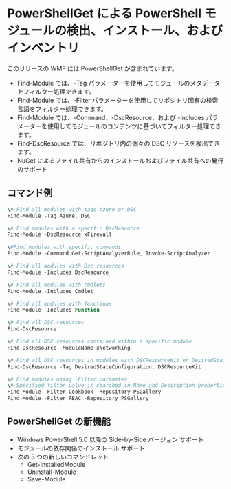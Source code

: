 # PowerShellGet による PowerShell モジュールの検出、インストール、およびインベントリ
 
このリリースの WMF には PowerShellGet が含まれています。
-   Find-Module では、-Tag パラメーターを使用してモジュールのメタデータをフィルター処理できます。
-   Find-Module では、-Filter パラメーターを使用してリポジトリ固有の検索言語をフィルター処理できます。
-   Find-Module では、-Command、-DscResource、および -Includes パラメーターを使用してモジュールのコンテンツに基づいてフィルター処理できます。
-   Find-DscResource では、リポジトリ内の個々の DSC リソースを検出できます。
-   NuGet によるファイル共有からのインストールおよびファイル共有への発行のサポート

## コマンド例
```powershell
\# Find all modules with tags Azure or DSC
Find-Module -Tag Azure, DSC

\# Find modules with a specific DscResource
Find-Module -DscResource xFirewall

\#Find modules with specific commands
Find-Module -Command Get-ScriptAnalyzerRule, Invoke-ScriptAnalyzer

\# Find all modules with Dsc resources
Find-Module -Includes DscResource

\# Find all modules with cmdlets
Find-Module -Includes Cmdlet

\# Find all modules with functions
Find-Module -Includes Function

\# Find all DSC resources
Find-DscResource

\# Find all DSC resources contained within a specific module
Find-DscResource -ModuleName xNetworking

\# Find all DSC resources in modules with DSCResourceKit or DesiredStateConfiguration
Find-DscResource -Tag DesiredStateConfiguration, DSCResourceKit

\# Find modules using -Filter parameter
\# Specified filter value is searched in Name and Description properties
Find-Module -Filter Cookbook -Repository PSGallery
Find-Module -Filter RBAC -Repository PSGallery
```

## PowerShellGet の新機能
-   Windows PowerShell 5.0 以降の Side-by-Side バージョン サポート
-   モジュールの依存関係のインストール サポート
-   次の 3 つの新しいコマンドレット
    -   Get-InstalledModule
    -   Uninstall-Module
    -   Save-Module
    

<!--HONumber=Aug16_HO3-->



